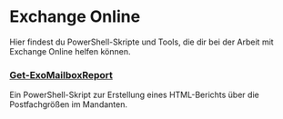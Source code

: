 # Exchange Online

Hier findest du PowerShell\-Skripte und Tools\, die dir bei der Arbeit mit Exchange Online helfen können\.

### [Get\-ExoMailboxReport](https://github.com/Apoc70/Exchange4ITPros/tree/main/Exchange%20Online/Get-ExoMailboxReport)

Ein PowerShell\-Skript zur Erstellung eines HTML\-Berichts über die Postfachgrößen im Mandanten\.